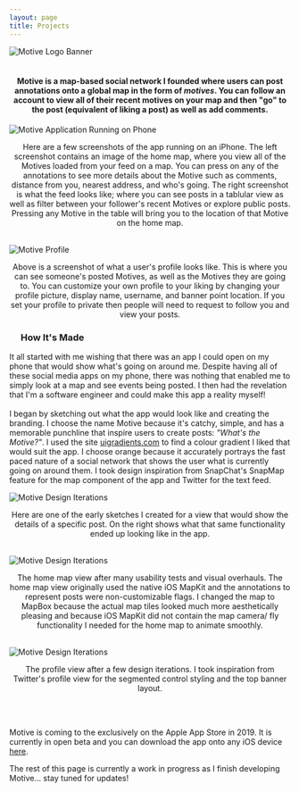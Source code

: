 ```yaml
---
layout: page
title: Projects
---
```


<!--<div class="uk-card uk-card-default uk-card-small uk-card-body">
<div class="uk-card-media-top uk-height-large uk-cover-container">
<div class="uk-cover" style="width: 100%">
<img src="https://raw.githubusercontent.com/JasonEllul/JasonEllul.github.io/master/public/images/motive_banner.png" alt="Motive Logo Banner">
</div>
</div>    
<p>Motive is a map-based social network I created where users can ... coming soon exclusively to iOS.</p>
</div>-->

<div class="uk-card uk-card-default">
<div class="uk-card-media-top">
<img class="notrounded" src="https://raw.githubusercontent.com/JasonEllul/JasonEllul.github.io/master/public/images/motive_banner.png" alt="Motive Logo Banner">
</div>
<center><h4 class="paddington"><br>Motive is a map-based social network I founded where users can post annotations onto a global map in the form of <i>motives</i>. You can follow an account to view all of their recent motives on your map and then "go" to the post (equivalent of liking a post) as well as add comments.</h4></center>

<img class="notrounded half" src="https://raw.githubusercontent.com/JasonEllul/JasonEllul.github.io/master/public/images/motive_phones.png" alt="Motive Application Running on Phone">

<center><p class="paddington">Here are a few screenshots of the app running on an iPhone. The left screenshot contains an image of the home map, where you view all of the Motives loaded from your feed on a map. You can press on any of the annotations to see more details about the Motive such as comments, distance from you, nearest address, and who's going. The right screenshot is what the feed looks like; where you can see posts in a tablular view as well as filter between your follower's recent Motives or explore public posts. Pressing any Motive in the table will bring you to the location of that Motive on the home map.</p></center>

<br>
<img class="notrounded reducedWidth" src="https://raw.githubusercontent.com/JasonEllul/JasonEllul.github.io/master/public/images/motive_profile.PNG" alt="Motive Profile">
<center><p class="paddington">Above is a screenshot of what a user's profile looks like. This is where you can see someone's posted Motives, as well as the Motives they are going to. You can customize your own profile to your liking by changing your profile picture, display name, username, and banner point location. If you set your profile to private then people will need to request to follow you and view your posts.</p></center>

<h3 class="uk-card-title" style="padding-left: 4%; padding-right: 4%;">How It's Made</h3>
<p class="paddington">It all started with me wishing that there was an app I could open on my phone that would show what's going on around me. Despite having all of these social media apps on my phone, there was nothing that enabled me to simply look at a map and see events being posted. I then had the revelation that I'm a software engineer and could make this app a reality myself!
<br><br>
I began by sketching out what the app would look like and creating the branding. I choose the name Motive because it's catchy, simple, and has a memorable punchline that inspire users to create posts: <i>"What's the Motive?"</i>. I used the site <a href="https://uigradients.com">uigradients.com</a> to find a colour gradient I liked that would suit the app. I choose orange because it accurately portrays the fast paced nature of a social network that shows the user what is currently going on around them. I took design inspiration from SnapChat's SnapMap feature for the map component of the app and Twitter for the text feed. </p>

<img class="notrounded half" src="https://raw.githubusercontent.com/JasonEllul/JasonEllul.github.io/master/public/images/motive_design.png" alt="Motive Design Iterations">

<center><p class="paddington">Here are one of the early sketches I created for a view that would show the details of a specific post. On the right shows what that same functionality ended up looking like in the app.</p></center>
<br>

<img class="notrounded half" src="https://raw.githubusercontent.com/JasonEllul/JasonEllul.github.io/master/public/images/motive_map_compare.png" alt="Motive Design Iterations">

<center><p class="paddington">The home map view after many usability tests and visual overhauls. The home map view originally used the native iOS MapKit and the annotations to represent posts were non-customizable flags. I changed the map to MapBox because the actual map tiles looked much more aesthetically pleasing and because iOS MapKit did not contain the map camera/ fly functionality I needed for the home map to animate smoothly. </p></center>
<br>

<img class="notrounded half" src="https://raw.githubusercontent.com/JasonEllul/JasonEllul.github.io/master/public/images/motive_profile_compare.png" alt="Motive Design Iterations">
<center><p class="paddington">The profile view after a few design iterations. I took inspiration from Twitter's profile view for the segmented control styling and the top banner layout. </p></center>
<br>
<p class="paddington"><br>Motive is coming to the exclusively on the Apple App Store in 2019. It is currently in open beta and you can download the app onto any iOS device <a href="https://testflight.apple.com/join/bNDtFSKZ">here</a>.</p>



<div class="uk-card-body"></div>

</div>

The rest of this page is currently a work in progress as I finish developing Motive... stay tuned for updates!


